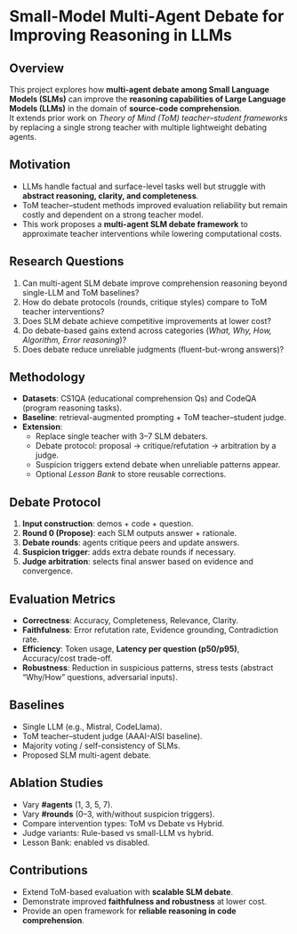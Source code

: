 # Small-Model Multi-Agent Debate for Improving Reasoning in LLMs

## Overview
This project explores how **multi-agent debate among Small Language Models (SLMs)** can improve the **reasoning capabilities of Large Language Models (LLMs)** in the domain of **source-code comprehension**.  
It extends prior work on *Theory of Mind (ToM) teacher–student frameworks* by replacing a single strong teacher with multiple lightweight debating agents.

## Motivation
- LLMs handle factual and surface-level tasks well but struggle with **abstract reasoning, clarity, and completeness**.  
- ToM teacher–student methods improved evaluation reliability but remain costly and dependent on a strong teacher model.  
- This work proposes a **multi-agent SLM debate framework** to approximate teacher interventions while lowering computational costs.

## Research Questions
1. Can multi-agent SLM debate improve comprehension reasoning beyond single-LLM and ToM baselines?  
2. How do debate protocols (rounds, critique styles) compare to ToM teacher interventions?  
3. Does SLM debate achieve competitive improvements at lower cost?  
4. Do debate-based gains extend across categories (*What, Why, How, Algorithm, Error reasoning*)?  
5. Does debate reduce unreliable judgments (fluent-but-wrong answers)?  

## Methodology
- **Datasets**: CS1QA (educational comprehension Qs) and CodeQA (program reasoning tasks).  
- **Baseline**: retrieval-augmented prompting + ToM teacher–student judge.  
- **Extension**:  
  - Replace single teacher with 3–7 SLM debaters.  
  - Debate protocol: proposal → critique/refutation → arbitration by a judge.  
  - Suspicion triggers extend debate when unreliable patterns appear.  
  - Optional *Lesson Bank* to store reusable corrections.  

## Debate Protocol
1. **Input construction**: demos + code + question.  
2. **Round 0 (Propose)**: each SLM outputs answer + rationale.  
3. **Debate rounds**: agents critique peers and update answers.  
4. **Suspicion trigger**: adds extra debate rounds if necessary.  
5. **Judge arbitration**: selects final answer based on evidence and convergence.  

## Evaluation Metrics
- **Correctness**: Accuracy, Completeness, Relevance, Clarity.  
- **Faithfulness**: Error refutation rate, Evidence grounding, Contradiction rate.  
- **Efficiency**: Token usage, **Latency per question (p50/p95)**, Accuracy/cost trade-off.  
- **Robustness**: Reduction in suspicious patterns, stress tests (abstract “Why/How” questions, adversarial inputs).  

## Baselines
- Single LLM (e.g., Mistral, CodeLlama).  
- ToM teacher–student judge (AAAI-AISI baseline).  
- Majority voting / self-consistency of SLMs.  
- Proposed SLM multi-agent debate.  

## Ablation Studies
- Vary **#agents** (1, 3, 5, 7).  
- Vary **#rounds** (0–3, with/without suspicion triggers).  
- Compare intervention types: ToM vs Debate vs Hybrid.  
- Judge variants: Rule-based vs small-LLM vs hybrid.  
- Lesson Bank: enabled vs disabled.  

## Contributions
- Extend ToM-based evaluation with **scalable SLM debate**.  
- Demonstrate improved **faithfulness and robustness** at lower cost.  
- Provide an open framework for **reliable reasoning in code comprehension**.  

